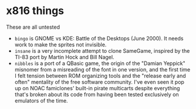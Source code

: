 # x816 things

These are all untested

* `bingo` is GNOME vs KDE: Battle of the Desktops (June 2000).
  It needs work to make the sprites not invisible.
* `insane` is a very incomplete attempt to clone SameGame, inspired
  by the TI-83 port by Martin Hock and Bill Nagel.
* `nibbles` is a port of a QBasic game, the origin of the "Damian
  Yeppick" misnomer from a misreading of the font in one version, and
  the first time I felt tension between ROM organizing tools and the
  "release early and often" mentality of the free software community.
  I've even seen it pop up on NOAC famiclones' built-in pirate
  multicarts despite everything that's broken about its code from
  having been tested exclusively on emulators of the time.
